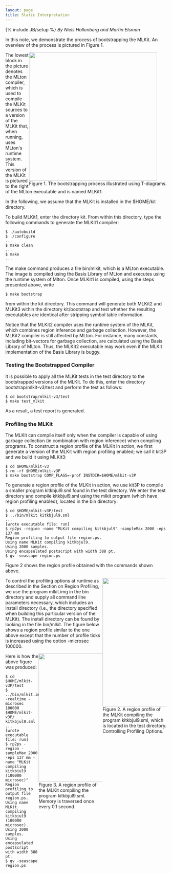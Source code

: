 ```yaml
---
layout: page
title: Static Interpretation
---
```

{% include JB/setup %}
_By Niels Hallenberg and Martin Elsman_

In this note, we demonstrate the process of bootstrapping the
MLKit. An overview of the process is pictured in Figure 1.

<div width="400" style="float:right">
<img width="400" src="{{BASE_PATH}}/images/Bootstrap.png" />
<div width="400">Figure 1. The bootstrapping process illustrated using T-diagrams.</div>
</div>

The lowest block in the picture denotes the MLton compiler, which is
used to compile the MLKit sources to a version of the MLKit that, when
running, uses MLton's runtime system. This version of the MLKit is
pictured to the right of the MLton executable and is named MLKit1.

In the following, we assume that the MLKit is installed in the
$HOME/kit directory.

To build MLKit1, enter the directory kit. From within this directory,
type the following commands to generate the MLKit1 compiler:

    $ ./autobuild
    $ ./configure
    ...
    $ make clean
    ...
    $ make
    ...

The make command produces a file bin/mlkit, which is a MLton
executable. The image is compiled using the Basis Library of MLton and
executes using the runtime system of Mlton.  Once MLKit1 is compiled,
using the steps presented above, write

    $ make bootstrap

from within the kit directory. This command will generate both MLKit2
and MLKit3 within the directory kit/bootstrap and test whether the
resulting executables are identical after stripping symbol table
information.

Notice that the MLKit2 compiler uses the runtime system of the MLKit,
which combines region inference and garbage collection. However, the
MLKit2 compiler is still affected by MLton. For instance, many
constants, including bit-vectors for garbage collection, are
calculated using the Basis Library of MLton. Thus, the MLKit2
executable may work even if the MLKit implementation of the Basis
Library is buggy.

### Testing the Bootstrapped Compiler

It is possible to apply all the MLKit tests in the test directory to
the bootstrapped versions of the MLKit. To do this, enter the
directory bootstrap/mlkit-v3/test and perform the test as follows:

    $ cd bootstrap/mlkit-v3/test
    $ make test_mlkit

As a result, a test report is generated.

### Profiling the MLKit

The MLKit can compile itself only when the compiler is capable of
using garbage collection (in combination with region inference) when
compiling programs.  To construct a region profile of the MLKit in
action, we first generate a version of the MLKit with region profiling
enabled; we call it kit3P and we build it using MLKit3:

    $ cd $HOME/mlkit-v3
    $ rm -rf $HOME/mlkit-v3P
    $ make bootstrap COMP_FLAGS=-prof INSTDIR=$HOME/mlkit-v3P

To generate a region profile of the MLKit in action, we use kit3P to
compile a smaller program kitkbjul9.sml found in the test
directory. We enter the test directory and compile kitkbjul9.sml using
the mlkit program (which have region profiling enabled), located in
the bin directory:

    $ cd $HOME/mlkit-v3P/test
    $ ../bin/mlkit kitkbjul9.sml
    ...
    [wrote executable file: run]
    $ rp2ps -region -name "MLKit compiling kitkbjul9" -sampleMax 2000 -eps 137 mm
    Region profiling to output file region.ps.
    Using name MLKit compiling kitkbjul9.
    Using 2000 samples.
    Using encapsulated postscript with width 388 pt.
    $ gv -seascape region.ps

Figure 2 shows the region profile obtained with the commands shown above.

<div width="400" style="float:right;width:200;">
<img width="400" src="{{BASE_PATH}}/images/Mlkit_compiling_kitkbjul9.png"/>
<div>Figure 2. A region profile of the MLKit compiling the program
kitkbjul9.sml, which is located in the test directory.  Controlling
Profiling Options.</div>
</div>

To control the profiling options at runtime as described in the
Section on Region Profiling, we use the program mlkit.img in the bin
directory and supply all command line parameters necessary, which
includes an install directory (i.e., the directory specified when
building this particular version of the MLKit). The install directory
can be found by looking in the file bin/mlkit.  The figure below shows
a region profile similar to the one above except that the number of
profile ticks is increased using the option -microsec 100000.

<div width="400" style="float:right;width:200;">
<img width="400" src="{{BASE_PATH}}/images/Mlkit_compiling_kitkbjul9_400msec.png"/>
<div>Figure 3. A region profile of the MLKit compiling the program kitkbjul9.sml. Memory is traversed once every 0.1 second.
</div>
</div>

Here is how the above figure was produced:

    $ cd $HOME/mlkit-v3P/test
    $ ../bin/mlkit.img -realtime -microsec 100000 $HOME/mlkit-v3P/ kitkbjul9.sml 
    ...
    [wrote executable file: run]
    $ rp2ps -region -sampleMax 2000 -eps 137 mm -name "MLKit compiling kitkbjul9 (100000 microsec)"         
    Region profiling to output file region.ps.
    Using name MLKit compiling kitkbjul9 (100000 microsec).
    Using 2000 samples.
    Using encapsulated postscript with width 388 pt.
    $ gv -seascape region.ps